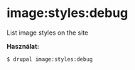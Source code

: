 # image:styles:debug
List image styles on the site

**Használat:**
```
$ drupal image:styles:debug 
```
